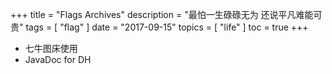 +++
title = "Flags Archives"
description = "最怕一生碌碌无为 还说平凡难能可贵"
tags = [
    "flag"
]
date = "2017-09-15"
topics = [
    "life"
]
toc = true
+++


- 七牛图床使用
- JavaDoc for DH


